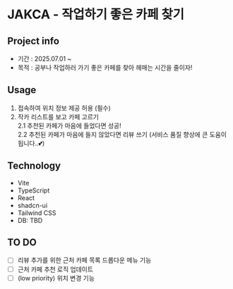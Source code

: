 # JAKCA - 작업하기 좋은 카페 찾기

## Project info

- 기간 : 2025.07.01 ~ 
- 목적 : 공부나 작업하러 가기 좋은 카페를 찾아 헤매는 시간을 줄이자!

## Usage
1. 접속하여 위치 정보 제공 허용 (필수) 
2. 작카 리스트를 보고 카페 고르기   
    2.1 추천된 카페가 마음에 들었다면 성공!   
    2.2 추천된 카페가 마음에 들지 않았다면 리뷰 쓰기 (서비스 품질 향상에 큰 도움이 됩니다..💕)

## Technology
- Vite
- TypeScript
- React
- shadcn-ui
- Tailwind CSS
- DB: TBD

## TO DO
- [ ] 리뷰 추가를 위한 근처 카페 목록 드롭다운 메뉴 기능
- [ ] 근처 카페 추천 로직 업데이트
- [ ] (low priority) 위치 변경 기능